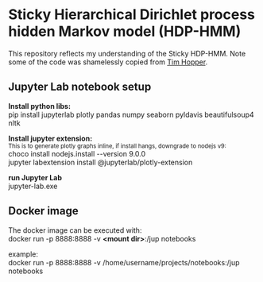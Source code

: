 # Sticky Hierarchical Dirichlet process hidden Markov model (HDP-HMM)

This repository reflects my understanding of the Sticky HDP-HMM. Note some of the code was shamelessly copied from [Tim Hopper](https://github.com/tdhopper/notes-on-dirichlet-processes).

## Jupyter Lab notebook setup

**Install python libs:**<br>
pip install jupyterlab plotly pandas numpy seaborn pyldavis beautifulsoup4 nltk<br>

**Install jupyter extension:**<br>
<sup>This is to generate plotly graphs inline, if install hangs, downgrade to nodejs v9:</sup><br>
choco install nodejs.install --version 9.0.0<br>
jupyter labextension install @jupyterlab/plotly-extension<br>

**run Jupyter Lab**<br>
jupyter-lab.exe<br>

## Docker image
The docker image can be executed with: <br>
docker run -p 8888:8888 -v **\<mount dir\>**:/jup notebooks<br>

example:<br>
docker run -p 8888:8888 -v /home/username/projects/notebooks:/jup notebooks
